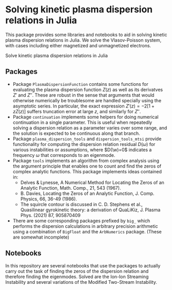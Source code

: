 # Solving kinetic plasma dispersion relations in Julia
This package provides some libraries and notebooks to aid in solving kinetic plasma dispersion relations in Julia.  We solve the Vlasov-Poisson system, with cases including either magnetized and unmagnetized electrons.

Solve kinetic plasma dispersion relations in Julia

## Packages
* Package `PlasmaDispersionFunction` contains some functions for evaluating the plasma dispersion function $Z(z)$ as well as its derivatves $Z'$ and $Z''$.  These are robust in the sense that arguments that would otherwise numerically be troublesome are handled specially using the asymptotic series.  In particular, the exact expression $Z'(z) = -2[1 + zZ(z)]$ suffers truncation error at large $z$, and similarly for $Z''$.  
* Package `continuation` implements some helpers for doing numerical continuation in a single parameter.  This is useful when repeatedly solving a dispersion relation as a parameter varies over some range, and the solution is expected to be continuous along that branch.
* Package `plasma_dispersion_tools` and `dispersion_tools_mtsi` provide functionality for computing the dispersion relation residual $D(\omega)$ for various instabilities or assumptions, where $D(\w)=0$ indicates a frequency $\omega$ that corresponds to an eigenmode.
* Package `tools` implements an algorithm from complex analysis using the argument principle that enables one to count and find the zeros of complex analytic functions.  This package implements ideas contained in:
	* Delves & Lynesse, A Numerical Method for Locating the Zeros of an Analytic Function, Math. Comp., 21, 543 (1967).
	* B. Davies, Locating the Zeros of an Analytic Function, J. Comp. Physics, 66, 36-49 (1986).
	* The squircle contour is discussed in C. D. Stephens et al., Quasilinear gyrokinetic theory: a derivation of QuaLiKiz, J. Plasma Phys. (2021) 87, 905870409
* There are some corresponding packages prefixed by `big_` which performs the dispersion calculations in arbitrary precision arithmetic using a combination of `BigFloat` and the `ArbNumerics` package.  (These are somewhat incomplete)

## Notebooks
In this repository are several notebooks that use the packages to actually carry out the task of finding the zeros of the dispersion relation and therefore finding the eigenmodes.  Solved are the Ion-Ion Streaming Instability and several variations of the Modified Two-Stream Instability.
